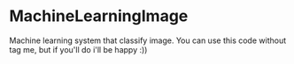 # MachineLearningImage
Machine learning system that classify image.
You can use this code without tag me, but if you'll do i'll be happy :))
